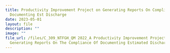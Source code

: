 ```yaml
---
title: Productivity Improvement Project on Generating Reports On Compliance Of
  Documenting Est Discharge
date: 2023-05-01
layout: file
description: ""
image: ""
file_url: /files/C_309_NTFGH_QM 2022_A Productivity Improvement Project on
  Generating Reports On The Compliance Of Documenting Estimated Discharge.pdf
---
```

